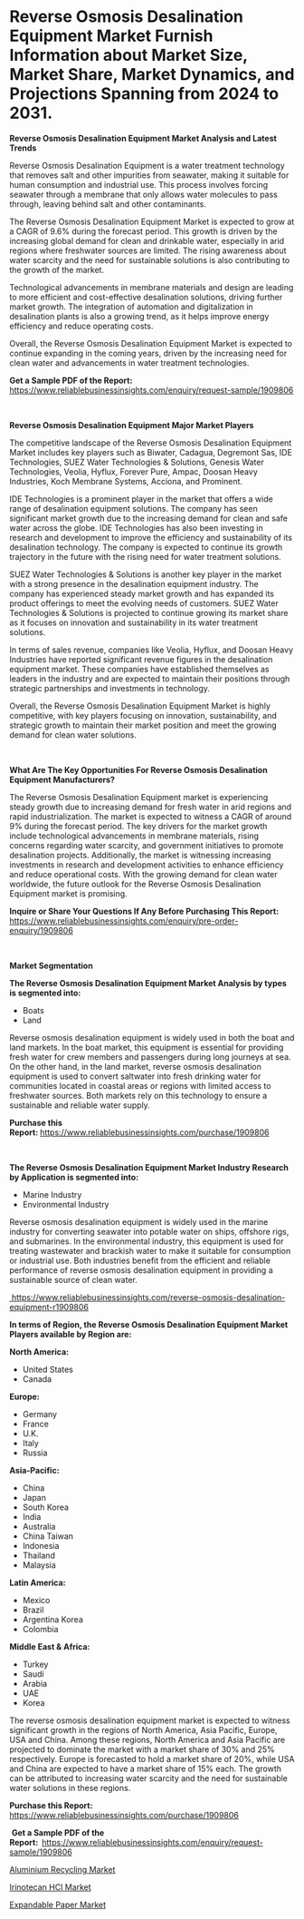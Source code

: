 <p><h1>Reverse Osmosis Desalination Equipment Market Furnish Information about Market Size, Market Share, Market Dynamics, and Projections Spanning from 2024 to 2031.</h1></p><p><strong>Reverse Osmosis Desalination Equipment Market Analysis and Latest Trends</strong></p>
<p><p>Reverse Osmosis Desalination Equipment is a water treatment technology that removes salt and other impurities from seawater, making it suitable for human consumption and industrial use. This process involves forcing seawater through a membrane that only allows water molecules to pass through, leaving behind salt and other contaminants.</p><p>The Reverse Osmosis Desalination Equipment Market is expected to grow at a CAGR of 9.6% during the forecast period. This growth is driven by the increasing global demand for clean and drinkable water, especially in arid regions where freshwater sources are limited. The rising awareness about water scarcity and the need for sustainable solutions is also contributing to the growth of the market.</p><p>Technological advancements in membrane materials and design are leading to more efficient and cost-effective desalination solutions, driving further market growth. The integration of automation and digitalization in desalination plants is also a growing trend, as it helps improve energy efficiency and reduce operating costs.</p><p>Overall, the Reverse Osmosis Desalination Equipment Market is expected to continue expanding in the coming years, driven by the increasing need for clean water and advancements in water treatment technologies.</p></p>
<p><strong>Get a Sample PDF of the Report:&nbsp;</strong> <a href="https://www.reliablebusinessinsights.com/enquiry/request-sample/1909806">https://www.reliablebusinessinsights.com/enquiry/request-sample/1909806</a></p>
<p>&nbsp;</p>
<p><strong>Reverse Osmosis Desalination Equipment Major Market Players</strong></p>
<p><p>The competitive landscape of the Reverse Osmosis Desalination Equipment Market includes key players such as Biwater, Cadagua, Degremont Sas, IDE Technologies, SUEZ Water Technologies & Solutions, Genesis Water Technologies, Veolia, Hyflux, Forever Pure, Ampac, Doosan Heavy Industries, Koch Membrane Systems, Acciona, and Prominent.</p><p>IDE Technologies is a prominent player in the market that offers a wide range of desalination equipment solutions. The company has seen significant market growth due to the increasing demand for clean and safe water across the globe. IDE Technologies has also been investing in research and development to improve the efficiency and sustainability of its desalination technology. The company is expected to continue its growth trajectory in the future with the rising need for water treatment solutions.</p><p>SUEZ Water Technologies & Solutions is another key player in the market with a strong presence in the desalination equipment industry. The company has experienced steady market growth and has expanded its product offerings to meet the evolving needs of customers. SUEZ Water Technologies & Solutions is projected to continue growing its market share as it focuses on innovation and sustainability in its water treatment solutions.</p><p>In terms of sales revenue, companies like Veolia, Hyflux, and Doosan Heavy Industries have reported significant revenue figures in the desalination equipment market. These companies have established themselves as leaders in the industry and are expected to maintain their positions through strategic partnerships and investments in technology.</p><p>Overall, the Reverse Osmosis Desalination Equipment Market is highly competitive, with key players focusing on innovation, sustainability, and strategic growth to maintain their market position and meet the growing demand for clean water solutions.</p></p>
<p>&nbsp;</p>
<p><strong>What Are The Key Opportunities For Reverse Osmosis Desalination Equipment Manufacturers?</strong></p>
<p><p>The Reverse Osmosis Desalination Equipment market is experiencing steady growth due to increasing demand for fresh water in arid regions and rapid industrialization. The market is expected to witness a CAGR of around 9% during the forecast period. The key drivers for the market growth include technological advancements in membrane materials, rising concerns regarding water scarcity, and government initiatives to promote desalination projects. Additionally, the market is witnessing increasing investments in research and development activities to enhance efficiency and reduce operational costs. With the growing demand for clean water worldwide, the future outlook for the Reverse Osmosis Desalination Equipment market is promising.</p></p>
<p><strong>Inquire or Share Your Questions If Any Before Purchasing This Report:</strong> <a href="https://www.reliablebusinessinsights.com/enquiry/pre-order-enquiry/1909806">https://www.reliablebusinessinsights.com/enquiry/pre-order-enquiry/1909806</a></p>
<p>&nbsp;</p>
<p><strong>Market Segmentation</strong></p>
<p><strong>The Reverse Osmosis Desalination Equipment Market Analysis by types is segmented into:</strong></p>
<p><ul><li>Boats</li><li>Land</li></ul></p>
<p><p>Reverse osmosis desalination equipment is widely used in both the boat and land markets. In the boat market, this equipment is essential for providing fresh water for crew members and passengers during long journeys at sea. On the other hand, in the land market, reverse osmosis desalination equipment is used to convert saltwater into fresh drinking water for communities located in coastal areas or regions with limited access to freshwater sources. Both markets rely on this technology to ensure a sustainable and reliable water supply.</p></p>
<p><strong>Purchase this Report:&nbsp;</strong><a href="https://www.reliablebusinessinsights.com/purchase/1909806">https://www.reliablebusinessinsights.com/purchase/1909806</a></p>
<p>&nbsp;</p>
<p><strong>The Reverse Osmosis Desalination Equipment Market Industry Research by Application is segmented into:</strong></p>
<p><ul><li>Marine Industry</li><li>Environmental Industry</li></ul></p>
<p><p>Reverse osmosis desalination equipment is widely used in the marine industry for converting seawater into potable water on ships, offshore rigs, and submarines. In the environmental industry, this equipment is used for treating wastewater and brackish water to make it suitable for consumption or industrial use. Both industries benefit from the efficient and reliable performance of reverse osmosis desalination equipment in providing a sustainable source of clean water.</p></p>
<p><a href="https://www.reliablebusinessinsights.com/reverse-osmosis-desalination-equipment-r1909806">&nbsp;https://www.reliablebusinessinsights.com/reverse-osmosis-desalination-equipment-r1909806</a></p>
<p><strong>In terms of Region, the Reverse Osmosis Desalination Equipment Market Players available by Region are:</strong></p>
<p>
    <p> <strong> North America: </strong>
        <ul>
            <li>United States</li>
            <li>Canada</li>
        </ul>
        </p> 
    <p> <strong> Europe: </strong>
        <ul>
            <li>Germany</li>
            <li>France</li>
            <li>U.K.</li>
            <li>Italy</li>
            <li>Russia</li>
        </ul>
        </p> 
    <p> <strong> Asia-Pacific: </strong>
        <ul>
            <li>China</li>
            <li>Japan</li>
            <li>South Korea</li>
            <li>India</li>
            <li>Australia</li>
            <li>China Taiwan</li>
            <li>Indonesia</li>
            <li>Thailand</li>
            <li>Malaysia</li>
        </ul>
        </p> 
    <p> <strong> Latin America: </strong>
        <ul>
            <li>Mexico</li>
            <li>Brazil</li>
            <li>Argentina Korea</li>
            <li>Colombia</li>
        </ul>
        </p> 
    <p> <strong> Middle East & Africa: </strong>
        <ul>
            <li>Turkey</li>
            <li>Saudi</li>
            <li>Arabia</li>
            <li>UAE</li>
            <li>Korea</li>
        </ul>
    </p>
    </p>
<p><p>The reverse osmosis desalination equipment market is expected to witness significant growth in the regions of North America, Asia Pacific, Europe, USA and China. Among these regions, North America and Asia Pacific are projected to dominate the market with a market share of 30% and 25% respectively. Europe is forecasted to hold a market share of 20%, while USA and China are expected to have a market share of 15% each. The growth can be attributed to increasing water scarcity and the need for sustainable water solutions in these regions.</p></p>
<p><strong>Purchase this Report: </strong><a href="https://www.reliablebusinessinsights.com/purchase/1909806">https://www.reliablebusinessinsights.com/purchase/1909806</a></p>
<p>&nbsp;<strong>Get a Sample PDF of the Report:&nbsp;&nbsp;</strong><a href="https://www.reliablebusinessinsights.com/enquiry/request-sample/1909806">https://www.reliablebusinessinsights.com/enquiry/request-sample/1909806</a></p>
<p><strong></strong></p>
<p><p><a href="https://www.linkedin.com/pulse/aluminium-recycling-market-trends-analysis-opportunities-pq9le">Aluminium Recycling Market</a></p><p><a href="https://www.linkedin.com/pulse/irinotecan-hcl-market-size-outlook-forecast-2024-2031-researchoid-vqwue">Irinotecan HCl Market</a></p><p><a href="https://www.linkedin.com/pulse/global-expandable-paper-market-size-trends-analysis-regional-k7eqe">Expandable Paper Market</a></p></p>